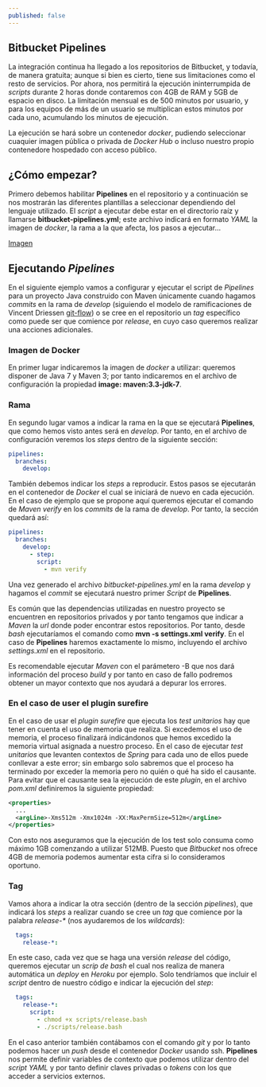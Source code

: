 ```yaml
---
published: false
---
```

## Bitbucket Pipelines

La integración continua ha llegado a los repositorios de Bitbucket, y todavía, de manera gratuita; aunque si bien es cierto, tiene sus limitaciones como el resto de servicios. Por ahora, nos permitirá la ejecución ininterrumpida de _scripts_ durante 2 horas donde contaremos con 4GB de RAM y 5GB de espacio en disco. La limitación mensual es de 500 minutos por usuario, y para los equipos de más de un usuario se multiplican estos minutos por cada uno, acumulando los minutos de ejecución.

La ejecución se hará sobre un contenedor _docker_, pudiendo seleccionar cuaquier imagen pública o privada de _Docker Hub_ o incluso nuestro propio contenedore hospedado con acceso público.

## ¿Cómo empezar?

Primero debemos habilitar **Pipelines** en el repositorio y a continuación se nos mostrarán las diferentes plantillas a seleccionar dependiendo del lenguaje utilizado. El _script_ a ejecutar debe estar en el directorio raíz y llamarse **bitbucket-pipelines.yml**; este archivo indicará en formato _YAML_ la imagen de _docker_, la rama a la que afecta, los pasos a ejecutar...

[Imagen](https://confluence.atlassian.com/bitbucket/files/792298910/859457211/6/1490664866213/pipelines_yml_structure2.png)

## Ejecutando _Pipelines_

En el siguiente ejemplo vamos a configurar y ejecutar el script de _Pipelines_ para un proyecto Java construido con Maven únicamente cuando hagamos _commits_ en la rama de _develop_ (siguiendo el modelo de ramificaciones de Vincent Driessen [git-flow](https://danielkummer.github.io/git-flow-cheatsheet/index.es_ES.html)) o se cree en el repositorio un _tag_ específico como puede ser que comience por _release_, en cuyo caso queremos realizar una acciones adicionales.

### Imagen de Docker

En primer lugar indicaremos la imagen de _docker_ a utilizar: queremos disponer de Java 7 y Maven 3; por tanto indicaremos en el archivo de configuración la propiedad **image: maven:3.3-jdk-7**.

### Rama

En segundo lugar vamos a indicar la rama en la que se ejecutará **Pipelines**, que como hemos visto antes será en _develop_. Por tanto, en el archivo de configuración veremos los _steps_ dentro de la siguiente sección:

```yml
pipelines:
  branches:
    develop:
```
    
También debemos indicar los _steps_ a reproducir. Estos pasos se ejecutarán en el contenedor de _Docker_ el cual se iniciará de nuevo en cada ejecución. En el caso de ejemplo que se propone aquí queremos ejecutar el comando de _Maven_ _verify_ en los _commits_ de la rama de _develop_. Por tanto, la sección quedará así:

```yml
pipelines:
  branches:
    develop:
	  - step:
        script:
          - mvn verify
```
          
Una vez generado el archivo _bitbucket-pipelines.yml_ en la rama _develop_ y hagamos el _commit_ se ejecutará nuestro primer _Script_ de **Pipelines**. 

Es común que las dependencias utilizadas en nuestro proyecto se encuentren en repositorios privados y por tanto tengamos que indicar a _Maven_ la _url_ donde poder encontrar estos repositorios. Por tanto, desde _bash_ ejecutaríamos el comando como **mvn -s settings.xml verify**. En el caso de **Pipelines** haremos exactamente lo mismo, incluyendo el archivo _settings.xml_ en el repositorio.

Es recomendable ejecutar _Maven_ con el parámetero -B que nos dará información del proceso _build_ y por tanto en caso de fallo podremos obtener un mayor contexto que nos ayudará a depurar los errores.

### En el caso de user el plugin surefire

En el caso de usar el _plugin surefire_ que ejecuta los _test unitarios_ hay que tener en cuenta el uso de memoria que realiza. Si excedemos el uso de memoria, el proceso finalizará indicándonos que hemos excedido la memoria virtual asignada a nuestro proceso. En el caso de ejecutar _test unitarios_ que levanten contextos de _Spring_ para cada uno de ellos puede conllevar a este error; sin embargo solo sabremos que el proceso ha terminado por exceder la memoria pero no quién o qué ha sido el causante. Para evitar que el causante sea la ejecución de este _plugin_, en el archivo _pom.xml_ definiremos la siguiente propiedad:

```xml
<properties>
  ...
  <argLine>-Xms512m -Xmx1024m -XX:MaxPermSize=512m</argLine>
</properties>
```

Con esto nos aseguramos que la ejecución de los test solo consuma como máximo 1GB comenzando a utilizar 512MB. Puesto que _Bitbucket_ nos ofrece 4GB de memoria podemos aumentar esta cifra si lo consideramos oportuno.

### Tag

Vamos ahora a indicar la otra sección (dentro de la sección _pipelines_), que indicará los _steps_ a realizar cuando se cree un _tag_ que comience por la palabra _release-*_ (nos ayudaremos de los _wildcards_):

```yml
  tags:
    release-*:
```
    
En este caso, cada vez que se haga una versión _release_ del código, queremos ejecutar un _scrip de bash_ el cual nos realiza de manera automática un _deploy_ en _Heroku_ por ejemplo. Solo tendríamos que incluir el _script_ dentro de nuestro código e indicar la ejecución del _step_:

```yml
  tags:
    release-*:
      script:
        - chmod +x scripts/release.bash
        - ./scripts/release.bash
```

En el caso anterior también contábamos con el comando _git_ y por lo tanto podemos hacer un _push_ desde el contenedor _Docker_ usando ssh. **Pipelines** nos permite definir variables de contexto que podemos utilizar dentro del _script YAML_ y por tanto definir claves privadas o _tokens_ con los que acceder a servicios externos.
